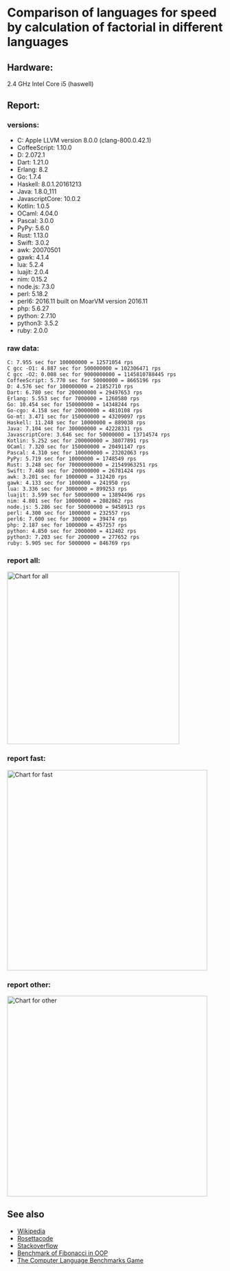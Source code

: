 Comparison of languages for speed by calculation of factorial in different languages
====================================================================================

Hardware:
---------
2.4 GHz Intel Core i5 (haswell)

Report:
-------
### versions:

  * C: Apple LLVM version 8.0.0 (clang-800.0.42.1)
  * CoffeeScript: 1.10.0
  * D: 2.072.1
  * Dart: 1.21.0
  * Erlang: 8.2
  * Go: 1.7.4
  * Haskell: 8.0.1.20161213
  * Java: 1.8.0_111
  * JavascriptCore: 10.0.2
  * Kotlin: 1.0.5
  * OCaml: 4.04.0
  * Pascal: 3.0.0
  * PyPy: 5.6.0
  * Rust: 1.13.0
  * Swift: 3.0.2
  * awk: 20070501
  * gawk: 4.1.4
  * lua: 5.2.4
  * luajit: 2.0.4
  * nim: 0.15.2
  * node.js: 7.3.0
  * perl: 5.18.2
  * perl6: 2016.11 built on MoarVM version 2016.11
  * php: 5.6.27
  * python: 2.7.10
  * python3: 3.5.2
  * ruby: 2.0.0


### raw data:

    C: 7.955 sec for 100000000 = 12571054 rps
    C gcc -O1: 4.887 sec for 500000000 = 102306471 rps
    C gcc -O2: 0.008 sec for 9000000000 = 1145810788445 rps
    CoffeeScript: 5.770 sec for 50000000 = 8665196 rps
    D: 4.576 sec for 100000000 = 21852710 rps
    Dart: 6.780 sec for 200000000 = 29497653 rps
    Erlang: 5.553 sec for 7000000 = 1260580 rps
    Go: 10.454 sec for 150000000 = 14348244 rps
    Go-cgo: 4.158 sec for 20000000 = 4810108 rps
    Go-mt: 3.471 sec for 150000000 = 43209097 rps
    Haskell: 11.248 sec for 10000000 = 889038 rps
    Java: 7.104 sec for 300000000 = 42228331 rps
    JavascriptCore: 3.646 sec for 50000000 = 13714574 rps
    Kotlin: 5.252 sec for 200000000 = 38077891 rps
    OCaml: 7.320 sec for 150000000 = 20491147 rps
    Pascal: 4.310 sec for 100000000 = 23202063 rps
    PyPy: 5.719 sec for 10000000 = 1748549 rps
    Rust: 3.248 sec for 70000000000 = 21549963251 rps
    Swift: 7.468 sec for 200000000 = 26781424 rps
    awk: 3.201 sec for 1000000 = 312420 rps
    gawk: 4.133 sec for 1000000 = 241950 rps
    lua: 3.336 sec for 3000000 = 899253 rps
    luajit: 3.599 sec for 50000000 = 13894496 rps
    nim: 4.801 sec for 10000000 = 2082862 rps
    node.js: 5.286 sec for 50000000 = 9458913 rps
    perl: 4.300 sec for 1000000 = 232557 rps
    perl6: 7.600 sec for 300000 = 39474 rps
    php: 2.187 sec for 1000000 = 457257 rps
    python: 4.850 sec for 2000000 = 412402 rps
    python3: 7.203 sec for 2000000 = 277652 rps
    ruby: 5.905 sec for 5000000 = 846769 rps


### report all:

<img alt="Chart for all" width="401" src="https://chart.googleapis.com/chart?cht=bhs&chs=602x498&chd=t%3A102306470%2C43209097%2C42228331%2C38077890%2C29497652%2C26781423%2C23202062%2C21852710%2C20491146%2C14348244%2C13894495%2C13714573%2C12571054%2C9458912%2C8665196%2C4810107%2C2082861%2C1748549%2C1260580%2C899252%2C889037%2C846768%2C457256%2C412402%2C312420%2C277652%2C241949%2C232556&chco=4d89f9&chbh=12&chds=0,102306470.736953&chxt=x,y,r&chxl=1%3A%7Cperl%7Cgawk%7Cpython3%7Cawk%7Cpython%7Cphp%7Cruby%7CHaskell%7Clua%7CErlang%7CPyPy%7Cnim%7CGo-cgo%7CCoffeeScript%7Cnode.js%7CC%7CJavascriptCore%7Cluajit%7CGo%7COCaml%7CD%7CPascal%7CSwift%7CDart%7CKotlin%7CJava%7CGo-mt%7CC%20gcc%20-O1%7C2%3A%7C232556%20rps%7C241949%20rps%7C277652%20rps%7C312420%20rps%7C412402%20rps%7C457256%20rps%7C846768%20rps%7C889037%20rps%7C899252%20rps%7C1260580%20rps%7C1748549%20rps%7C2082861%20rps%7C4810107%20rps%7C8665196%20rps%7C9458912%20rps%7C12571054%20rps%7C13714573%20rps%7C13894495%20rps%7C14348244%20rps%7C20491146%20rps%7C21852710%20rps%7C23202062%20rps%7C26781423%20rps%7C29497652%20rps%7C38077890%20rps%7C42228331%20rps%7C43209097%20rps%7C102306470%20rps%7C0%3A%7C0%20%25%7C10%20%25%7C20%20%25%7C30%20%25%7C40%20%25%7C50%20%25%7C60%20%25%7C70%20%25%7C80%20%25%7C90%20%25%7C100%20%25">

### report fast:

<img alt="Chart for fast" width="466" src="https://chart.googleapis.com/chart?cht=bhs&chs=700x311&chd=t%3A102306470%2C43209097%2C42228331%2C38077890%2C29497652%2C26781423%2C23202062%2C21852710%2C20491146%2C14348244%2C13894495%2C13714573%2C12571054%2C9458912%2C8665196%2C4810107%2C2082861&chco=4d89f9&chbh=12&chds=0,102306470.736953&chxt=x,y,r&chxl=1%3A%7Cnim%7CGo-cgo%7CCoffeeScript%7Cnode.js%7CC%7CJavascriptCore%7Cluajit%7CGo%7COCaml%7CD%7CPascal%7CSwift%7CDart%7CKotlin%7CJava%7CGo-mt%7CC%20gcc%20-O1%7C2%3A%7C2082861%20rps%7C4810107%20rps%7C8665196%20rps%7C9458912%20rps%7C12571054%20rps%7C13714573%20rps%7C13894495%20rps%7C14348244%20rps%7C20491146%20rps%7C21852710%20rps%7C23202062%20rps%7C26781423%20rps%7C29497652%20rps%7C38077890%20rps%7C42228331%20rps%7C43209097%20rps%7C102306470%20rps%7C0%3A%7C0%20%25%7C10%20%25%7C20%20%25%7C30%20%25%7C40%20%25%7C50%20%25%7C60%20%25%7C70%20%25%7C80%20%25%7C90%20%25%7C100%20%25">

### report other:

<img alt="Chart for other" width="466" src="https://chart.googleapis.com/chart?cht=bhs&chs=700x209&chd=t%3A1748549%2C1260580%2C899252%2C889037%2C846768%2C457256%2C412402%2C312420%2C277652%2C241949%2C232556&chco=4d89f9&chbh=12&chds=0,1748549.30732443&chxt=x,y,r&chxl=1%3A%7Cperl%7Cgawk%7Cpython3%7Cawk%7Cpython%7Cphp%7Cruby%7CHaskell%7Clua%7CErlang%7CPyPy%7C2%3A%7C232556%20rps%7C241949%20rps%7C277652%20rps%7C312420%20rps%7C412402%20rps%7C457256%20rps%7C846768%20rps%7C889037%20rps%7C899252%20rps%7C1260580%20rps%7C1748549%20rps%7C0%3A%7C0%20%25%7C10%20%25%7C20%20%25%7C30%20%25%7C40%20%25%7C50%20%25%7C60%20%25%7C70%20%25%7C80%20%25%7C90%20%25%7C100%20%25">



See also
--------

  * [Wikipedia](http://en.wikipedia.org/wiki/Factorial)
  * [Rosettacode](http://rosettacode.org/wiki/Factorial)
  * [Stackoverflow](http://stackoverflow.com/questions/23930/factorial-algorithms-in-different-languages)
  * [Benchmark of Fibonacci in OOP](https://github.com/Balancer/benchmarks-fib-obj)
  * [The Computer Language Benchmarks Game](http://benchmarksgame.alioth.debian.org)
